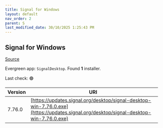 ```yaml
---
title: Signal for Windows
layout: default
nav_order: 2
parent: S
last_modified_date: 30/10/2025 1:25:43 PM
---
```


## Signal for Windows

[Source](https://www.signal.org/)

Evergreen app: `SignalDesktop`. Found **1** installer.

Last check: 🟢

| Version | URI                                                                                                                                  |
| ------- | ------------------------------------------------------------------------------------------------------------------------------------ |
| 7.76.0  | [https://updates.signal.org/desktop/signal-desktop-win-7.76.0.exe](https://updates.signal.org/desktop/signal-desktop-win-7.76.0.exe) |
